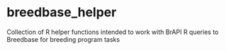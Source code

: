 # breedbase_helper
Collection of R helper functions intended to work with BrAPI R queries to Breedbase for breeding program tasks
